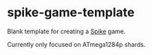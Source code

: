 # spike-game-template

Blank template for creating a [Spike](https://github.com/MalphasWats/Spike) game.

Currently only focused on ATmega1284p shards.
